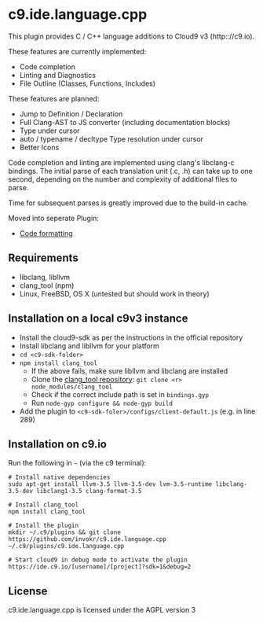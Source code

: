 c9.ide.language.cpp
===================

This plugin provides C / C++ language additions to Cloud9 v3 (http:://c9.io).

These features are currently implemented:

 * Code completion
 * Linting and Diagnostics
 * File Outline (Classes, Functions, Includes)

These features are planned:

 * Jump to Definition / Declaration
 * Full Clang-AST to JS converter (including documentation blocks)
 * Type under cursor
 * auto / typename / decltype Type resolution under cursor
 * Better Icons

Code completion and linting are implemented using clang's libclang-c bindings.
The initial parse of each translation unit (.c, .h) can take up to one second,
depending on the number and complexity of additional files to parse.

Time for subsequent parses is greatly improved due to the build-in cache.

Moved into seperate Plugin:
  * [Code formatting](https://github.com/invokr/c9.ide.format.clang)

Requirements
------------

 * libclang, libllvm
 * clang_tool (npm)
 * Linux, FreeBSD, OS X (untested but should work in theory)

Installation on a local c9v3 instance
-------------------------------------

 * Install the cloud9-sdk as per the instructions in the official repository
 * Install libclang and libllvm for your platform
 * `cd <c9-sdk-folder>`
 * `npm install clang_tool`
   * If the above fails, make sure libllvm and libclang are installed
   * Clone the [clang_tool repository](https://github.com/invokr/clang_tool): `git clone <r> node_modules/clang_tool`
   * Check if the correct include path is set in `bindings.gyp`
   * Run `node-gyp configure && node-gyp build`
 * Add the plugin to `<c9-sdk-foler>/configs/client-default.js` (e.g. in line 289)

Installation on c9.io
---------------------

Run the following in `~` (via the c9 terminal):

    # Install native dependencies
    sudo apt-get install llvm-3.5 llvm-3.5-dev lvm-3.5-runtime libclang-3.5-dev libclang1-3.5 clang-format-3.5

    # Install clang_tool
    npm install clang_tool

    # Install the plugin
    mkdir ~/.c9/plugins && git clone https://github.com/invokr/c9.ide.language.cpp ~/.c9/plugins/c9.ide.language.cpp

    # Start cloud9 in debug mode to activate the plugin
    https://ide.c9.io/[username]/[project]?sdk=1&debug=2

License
-------

c9.ide.language.cpp is licensed under the AGPL version 3